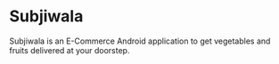 # Subjiwala

Subjiwala is an E-Commerce Android application to get vegetables and fruits delivered at your doorstep.
